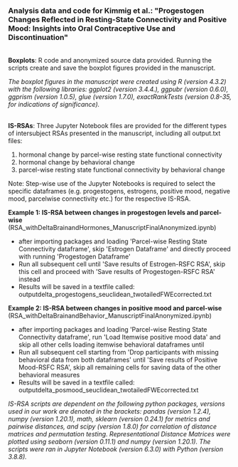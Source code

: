 ### **Analysis data and code for Kimmig et al.: "Progestogen Changes Reflected in Resting-State Connectivity and Positive Mood: Insights into Oral Contraceptive Use and Discontinuation"**

<br>**Boxplots**: R code and anonymized source data provided. Running the scripts create and save the boxplot figures provided in the manuscript.

*The boxplot figures in the manuscript were created using R (version 4.3.2) with the following libraries: ggplot2 (version 3.4.4.), ggpubr (version 0.6.0), ggprism (version 1.0.5), glue (version 1.7.0), exactRankTests (version  0.8-35, for indications of significance).* 

<br>**IS-RSAs**: Three Jupyter Notebook files are provided for the different types of intersubject RSAs presented in the manuscript, including all output.txt files: 
1) hormonal change by parcel-wise resting state functional connectivity
2) hormonal change by behavioral change
3) parcel-wise resting state functional connectivity by behavioral change

Note: Step-wise use of the Jupyter Notebooks is required to select the specific dataframes (e.g. progestogens, estrogens, positive mood, negative mood, parcelwise connectivity etc.) for the respective IS-RSA. 

**Example 1: IS-RSA between changes in progestogen levels and parcel-wise** (RSA_withDeltaBrainandHormones_ManuscriptFinalAnonymized.ipynb)
- after importing packages and loading 'Parcel-wise Resting State Connectivity dataframe', skip 'Estrogen Dataframe' and directly proceed with running 'Progestogen Dataframe'
- Run all subsequent cell until 'Save results of Estrogen-RSFC RSA', skip this cell and proceed with 'Save results of Progestogen-RSFC RSA' instead
- Results will be saved in a textfile called: outputdelta_progestogens_seuclidean_twotailedFWEcorrected.txt

**Example 2: IS-RSA between changes in positive mood and parcel-wise** (RSA_withDeltaBrainandBehavior_ManuscriptFinalAnonymized.ipynb)
-  after importing packages and loading 'Parcel-wise Resting State Connectivity dataframe', run 'Load Itemwise positive mood data' and skip all other cells loading itemwise behavioral dataframes until
-  Run all subsequent cell starting from 'Drop participants with missing behavioral data from both dataframes' until 'Save results of Positive Mood-RSFC RSA', skip all remaining cells for saving data of the other behavioral measures
-  Results will be saved in a textfile called: outputdelta_posmood_seuclidean_twotailedFWEcorrected.txt

*IS-RSA scripts are dependent on the following python packages, versions used in our work are denoted in the brackets: pandas (version 1.2.4), numpy (version 1.20.1), math, sklearn (version 0.24.1) for metrics and pairwise distances, and scipy (version 1.8.0) for correlation of distance matrices and permutation testing. Representational Distance Matrices were plotted using seaborn (version 0.11.1) and numpy (version 1.20.1). The scripts were ran in Jupyter Notebook (version 6.3.0) with Python (version 3.8.8).*
